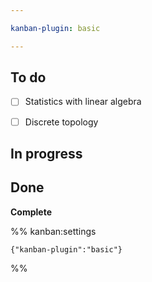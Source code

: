 ```yaml
---

kanban-plugin: basic

---
```


## To do

- [ ] Statistics with linear algebra
- [ ] Discrete topology


## In progress



## Done

**Complete**




%% kanban:settings
```
{"kanban-plugin":"basic"}
```
%%